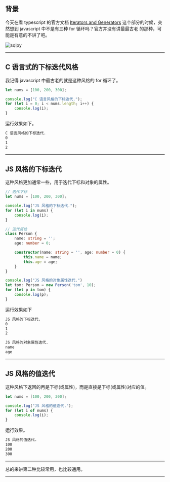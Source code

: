 ## 背景
今天在看 typescript 的官方文档 [Iterators and Generators](https://www.typescriptlang.org/docs/handbook/iterators-and-generators.html) 这个部分的时候，突然想到 javascript 中不是有三种 for 循环吗？官方并没有讲最最古老
的那种，可能是有意的不讲了吧。

![sqlpy](static/2020-29/sqlpy-js-for.jpg)

---

## C 语言式的下标迭代风格
我记得 javascript 中最古老的就是这种风格的 for 循环了。
```typescript
let nums = [100, 200, 300];

console.log("C 语言风格的下标迭代.");
for (let i = 0; i < nums.length; i++) {
    console.log(i);
}
```
运行效果如下。
```bash
C 语言风格的下标迭代.
0
1
2
```

---

## JS 风格的下标迭代
这种风格更加通常一些，用于迭代下标和对象的属性。
```typescript
// 迭代下标
let nums = [100, 200, 300];

console.log("JS 风格的下标迭代.");
for (let i in nums) {
    console.log(i);
}

// 迭代属性
class Person {
    name: string = '';
    age: number = 0;

    constructor(name: string = '', age: number = 0) {
        this.name = name;
        this.age = age;
    }
}

console.log("JS 风格的对象属性迭代.")
let tom: Person = new Person('tom', 10);
for (let p in tom) {
    console.log(p);
}

```
运行效果如下
```bash
JS 风格的下标迭代.
0
1
2

JS 风格的对象属性迭代.
name
age
```
---

## JS 风格的值迭代
这种风格下返回的再是下标(或属性)，而是直接是下标(或属性)对应的值。
```typescript
let nums = [100, 200, 300];

console.log("JS 风格的值迭代.");
for (let i of nums) {
    console.log(i);
}

```
运行效果。
```bash
JS 风格的值迭代.
100
200
300
```

---

总的来讲第二种比较常用，也比较通用。

---

